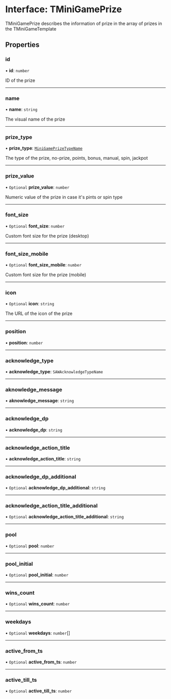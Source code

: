 # Interface: TMiniGamePrize

TMiniGamePrize describes the information of prize in the array of prizes in the TMiniGameTemplate

## Properties

### id

• **id**: `number`

ID of the prize

___

### name

• **name**: `string`

The visual name of the prize

___

### prize\_type

• **prize\_type**: [`MiniGamePrizeTypeName`](../enums/MiniGamePrizeTypeName.md)

The type of the prize,  no-prize, points, bonus, manual, spin, jackpot

___

### prize\_value

• `Optional` **prize\_value**: `number`

Numeric value of the prize in case it's pints or spin type

___

### font\_size

• `Optional` **font\_size**: `number`

Custom font size for the prize (desktop)

___

### font\_size\_mobile

• `Optional` **font\_size\_mobile**: `number`

Custom font size for the prize (mobile)

___

### icon

• `Optional` **icon**: `string`

The URL of the icon of the prize

___

### position

• **position**: `number`

___

### acknowledge\_type

• **acknowledge\_type**: `SAWAcknowledgeTypeName`

___

### aknowledge\_message

• **aknowledge\_message**: `string`

___

### acknowledge\_dp

• **acknowledge\_dp**: `string`

___

### acknowledge\_action\_title

• **acknowledge\_action\_title**: `string`

___

### acknowledge\_dp\_additional

• `Optional` **acknowledge\_dp\_additional**: `string`

___

### acknowledge\_action\_title\_additional

• `Optional` **acknowledge\_action\_title\_additional**: `string`

___

### pool

• `Optional` **pool**: `number`

___

### pool\_initial

• `Optional` **pool\_initial**: `number`

___

### wins\_count

• `Optional` **wins\_count**: `number`

___

### weekdays

• `Optional` **weekdays**: `number`[]

___

### active\_from\_ts

• `Optional` **active\_from\_ts**: `number`

___

### active\_till\_ts

• `Optional` **active\_till\_ts**: `number`
